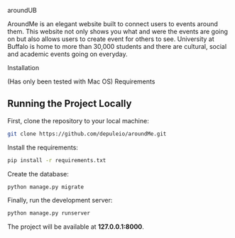 aroundUB

AroundMe is an elegant website built to connect users to events around them. This website not only shows you what and were the events are going on but also allows users to create event for others to see. University at Buffalo is home to more than 30,000 students and there are cultural, social and academic events going on everyday.

Installation

(Has only been tested with Mac OS)
Requirements
## Running the Project Locally

First, clone the repository to your local machine:

```bash
git clone https://github.com/depuleio/aroundMe.git
```

Install the requirements:

```bash
pip install -r requirements.txt
```

Create the database:

```bash
python manage.py migrate
```

Finally, run the development server:

```bash
python manage.py runserver
```

The project will be available at **127.0.0.1:8000**.